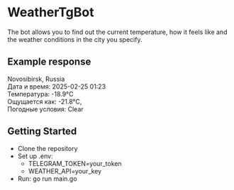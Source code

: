 # WeatherTgBot
The bot allows you to find out the current temperature, how it feels like and the weather conditions in the city you specify.


## Example response
Novosibirsk, Russia  
Дата и время: 2025-02-25 01:23  
Температура: -18.9°C  
Ощущается как: -21.8°C,  
Погодные условия: Clear


## Getting Started
- Clone the repository
- Set up .env:
    - TELEGRAM_TOKEN=your_token
    - WEATHER_API=your_key
- Run: go run main.go